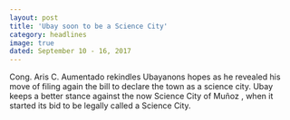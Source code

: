 ```yaml
---
layout: post
title: 'Ubay soon to be a Science City'
category: headlines
image: true
dated: September 10 - 16, 2017
---
```


Cong. Aris C. Aumentado rekindles Ubayanons hopes as he revealed his move of filing again the bill to declare the town as a science city. Ubay keeps a better stance against the now Science City of Muñoz , when it started its bid to be legally called a Science City.